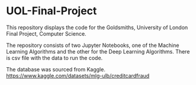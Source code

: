 # UOL-Final-Project
This repository displays the code for the Goldsmiths, University of London Final Project, Computer Science.

The repository consists of two Jupyter Notebooks, one of the Machine Learning Algorithms and the other for the Deep Learning Algorithms. There is csv file with the data to run the code. 

The database was sourced from Kaggle.
https://www.kaggle.com/datasets/mlg-ulb/creditcardfraud
